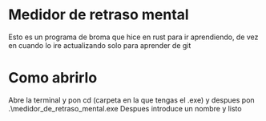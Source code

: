# Medidor de retraso mental
Esto es un programa de broma que hice en rust para ir aprendiendo, de vez en cuando lo ire actualizando solo para aprender de git
# Como abrirlo
Abre la terminal y pon cd (carpeta en la que tengas el .exe) y despues pon .\medidor_de_retraso_mental.exe
Despues introduce un nombre y listo
